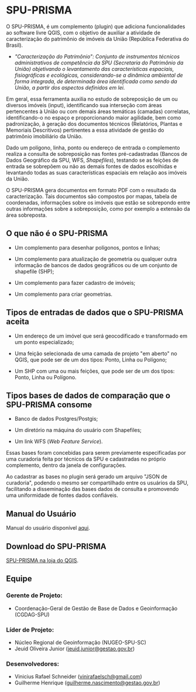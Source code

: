 # SPU-PRISMA

O SPU-PRISMA, é um complemento (plugin) que adiciona funcionalidades ao software livre QGIS, com o objetivo de auxiliar a atividade de caracterização do patrimônio de imóveis da União (República Federativa do Brasil).

* *"Caracterização do Patrimônio": Conjunto de instrumentos técnicos administrativos de competência da SPU (Secretaria do Patrimônio da União) objetivando o levantamento das características espaciais, fisiográficas e ecológicas, considerando-se a dinâmica ambiental de forma integrada, de determinada área identificada como sendo da União, a partir dos aspectos definidos em lei.*

Em geral, essa ferramenta auxilia no estudo de sobreposição de um ou diversos imóveis (input), identificando sua interseção com áreas pertencentes à União ou com demais áreas temáticas (camadas) correlatas, identificando-o no espaço e proporcionando maior agilidade, bem como padronização, à geração dos documentos técnicos (Relatórios, Plantas e Memoriais Descritivos) pertinentes a essa atividade de gestão do patrimônio imobiliário da União.

Dado um polígono, linha, ponto ou endereço de entrada o complemento realiza a consulta de sobreposição nas fontes pré-cadastradas (Bancos de Dados Geográfico da SPU, WFS, *Shapefiles*), testando se as feições de entrada se sobrepõem ou não as demais fontes de dados escolhidas e levantando todas as suas características espaciais em relação aos imóveis da União. 

O SPU-PRISMA gera documentos em formato PDF com o resultado da caracterização. Tais documentos são compostos por mapas, tabela de coordenadas, informações sobre os imóveis que estão se sobrepondo entre outras informações sobre a sobreposição, como por exemplo a extensão da área sobreposta. 


## O que não é o SPU-PRISMA

* Um complemento para desenhar polígonos, pontos e linhas;

* Um complemento para atualização de geometria ou qualquer outra informação de bancos de dados geográficos ou de um conjunto de shapefile (SHP);

* Um complemento para fazer cadastro de imóveis;

* Um complemento para criar geometrias.


## Tipos de entradas de dados que o SPU-PRISMA aceita 

* Um endereço de um imóvel que será geocodificado e transformado em um ponto especializado;

* Uma feição selecionada de uma camada de projeto "em aberto" no QGIS, que pode ser de um dos tipos: Ponto, Linha ou Polígono;

* Um SHP com uma ou mais feições, que pode ser de um dos tipos: Ponto, Linha ou Polígono.


## Tipos bases de dados de comparação que o SPU-PRISMA consome

* Banco de dados Postgres/Postgis;

* Um diretório na máquina do usuário com Shapefiles;

* Um link WFS (*Web Feature Service*).

Essas bases foram concebidas para serem previamente especificadas por uma curadoria feita por técnicos da SPU e cadastradas no próprio complemento, dentro da janela de configurações.  

Ao cadastrar as bases no plugin será gerado um arquivo "JSON de curadoria", podendo o mesmo ser compartilhado entre os usuários da SPU, facilitando a disseminação das bases dados de consulta e promovendo uma uniformidade de fontes dados confiáveis.


## Manual do Usuário

Manual do usuário disponível [aqui](https://github.com/spuhub/prisma/tree/master/docs/manual_usuario).


## Download do SPU-PRISMA

[SPU-PRISMA na loja do QGIS](https://plugins.qgis.org/plugins/prisma/). 


## Equipe

### Gerente de Projeto: 
* Coordenação-Geral de Gestão de Base de Dados e Geoinformação (CGDAG-SPU)

### Líder de Projeto:
* Núcleo Regional de Geoinformação (NUGEO-SPU-SC)
* Jeuid Oliveira Junior (jeuid.junior@gestao.gov.br)

### Desenvolvedores:
* Vinicius Rafael Schneider (vinirafaelsch@gmail.com)
* Guilherme Henrique (guilherme.nascimento@gestao.gov.br)
